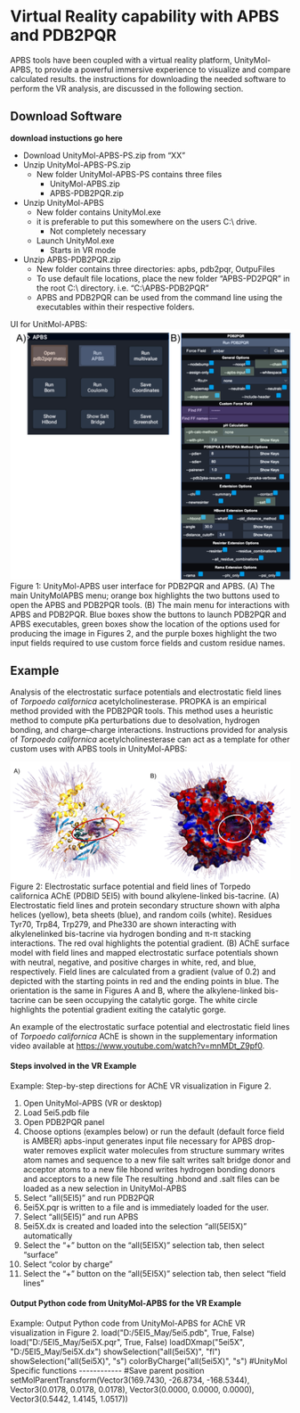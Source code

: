 # Virtual Reality capability with APBS and PDB2PQR
APBS tools have been coupled with a virtual reality platform, UnityMol-APBS, to provide a powerful immersive experience to visualize and compare calculated results. the instructions for downloading the needed software to perform the VR analysis, are discussed in the following section.

## Download Software
**download instuctions go here**

- Download UnityMol-APBS-PS.zip from “XX”
- Unzip UnityMol-APBS-PS.zip
  - New folder UnityMol-APBS-PS contains three files
    - UnityMol-APBS.zip
    - APBS-PDB2PQR.zip
- Unzip UnityMol-APBS
  - New folder contains UnityMol.exe
  - it is preferable to put this somewhere on the users C:\ drive.
    - Not completely necessary
  - Launch UnityMol.exe
    - Starts in VR mode
- Unzip APBS-PDB2PQR.zip
  - New folder contains three directories: apbs, pdb2pqr, OutpuFiles
  - To use default file locations, place the new folder “APBS-PD2PQR” in the root C:\ directory. i.e. “C:\APBS-PDB2PQR”
  - APBS and PDB2PQR can be used from the command line using the executables within their respective folders. 

UI for UnitMol-APBS:
![image](./UI.png)
Figure 1: UnityMol-APBS user interface for PDB2PQR and APBS. (A) The main UnityMolAPBS menu; orange box highlights the two buttons used to open the APBS and PDB2PQR tools. (B) The main menu for interactions with APBS and PDB2PQR. Blue boxes show the
buttons to launch PDB2PQR and APBS executables, green boxes show the location of the options used for producing the image in Figures 2, and the purple boxes highlight the two input fields required to use custom force fields and custom residue names.

## Example
Analysis of the electrostatic surface potentials and electrostatic field lines of *Torpoedo californica* acetylcholinesterase.
PROPKA is an empirical method provided with the PDB2PQR tools. This method uses a heuristic method to compute pKa perturbations due to desolvation, hydrogen bonding, and charge–charge interactions. Instructions provided for analysis of *Torpoedo californica* acetylcholinesterase can act as a template for other custom uses with APBS tools in UnityMol-APBS:

![image](./AChE.png)
Figure 2: Electrostatic surface potential and field lines of Torpedo californica AChE (PDBID 5EI5) with bound alkylene-linked bis-tacrine. (A) Electrostatic field lines and protein secondary structure shown with alpha helices (yellow), beta sheets (blue), and random coils (white). Residues Tyr70, Trp84, Trp279, and Phe330 are shown interacting with alkylenelinked bis-tacrine via hydrogen bonding and π-π stacking interactions. The red oval highlights the potential gradient. (B) AChE surface model with field lines and mapped electrostatic surface potentials shown with neutral, negative, and positive charges in white, red, and blue, respectively. Field lines are calculated from a gradient (value of 0.2) and depicted with the starting points in red and the ending points in blue. The orientation is the same in Figures A and B, where the alkylene-linked bis-tacrine can be seen occupying the catalytic gorge. The white circle highlights the potential gradient exiting the catalytic gorge.

An example of the electrostatic surface potential and electrostatic field lines of *Torpoedo californica* AChE is shown in the supplementary information video available at https://www.youtube.com/watch?v=mnMDt_Z9pf0.

#### Steps involved in the VR Example
Example: Step-by-step directions for AChE VR visualization in Figure 2.
1. Open UnityMol-APBS (VR or desktop)
2. Load 5ei5.pdb file
3. Open PDB2PQR panel
4. Choose options (examples below) or run the default (default force field is AMBER)
     apbs-input generates input file necessary for APBS
     drop-water removes explicit water molecules from structure
     summary writes atom names and sequence to a new file
     salt writes salt bridge donor and acceptor atoms to a new file
     hbond writes hydrogen bonding donors and acceptors to a new file
     The resulting .hbond and .salt files can be loaded as a new selection in UnityMol-APBS
5. Select “all(5EI5)” and run PDB2PQR
6. 5ei5X.pqr is written to a file and is immediately loaded for the user.
7. Select “all(5EI5)” and run APBS
8. 5ei5X.dx is created and loaded into the selection “all(5EI5X)” automatically
9. Select the “+” button on the “all(5EI5X)” selection tab, then select “surface”
10. Select “color by charge”
11. Select the “+” button on the “all(5EI5X)” selection tab, then select “field lines”


#### Output Python code from UnityMol-APBS for the VR Example
Example: Output Python code from UnityMol-APBS for AChE VR visualization in Figure 2.
     load("D:/5EI5_May/5ei5.pdb", True, False)
     load("D:/5EI5_May/5ei5X.pqr", True, False)
     loadDXmap("5ei5X", "D:/5EI5_May/5ei5X.dx")
     showSelection("all(5ei5X)", "fl")
     showSelection("all(5ei5X)", "s")
     colorByCharge("all(5ei5X)", "s")
     #UnityMol Specific functions ------------
     #Save parent position
     setMolParentTransform(Vector3(169.7430, -26.8734, -168.5344),
          Vector3(0.0178, 0.0178, 0.0178),
          Vector3(0.0000, 0.0000, 0.0000),
          Vector3(0.5442, 1.4145, 1.0517))

